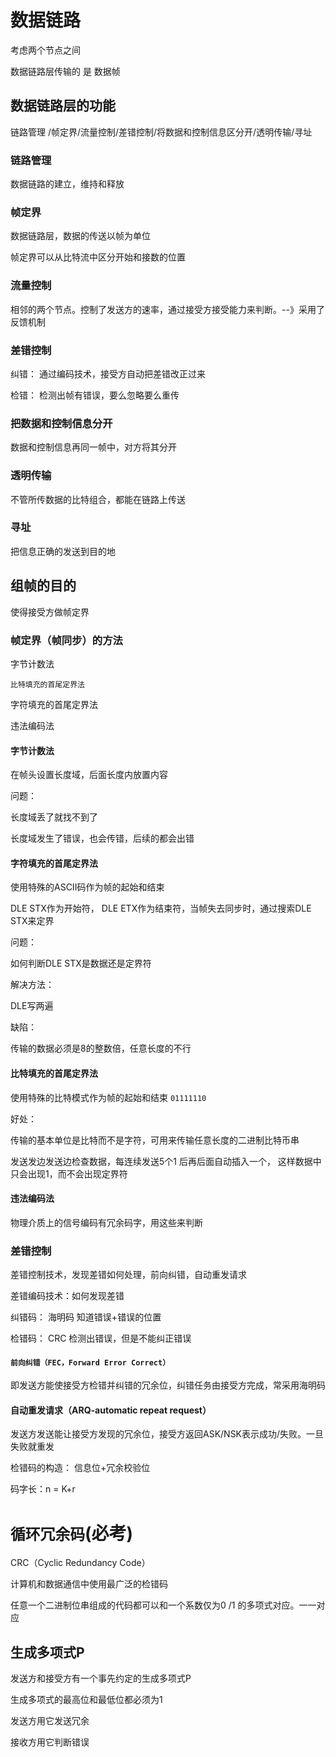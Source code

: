 # 数据链路 
考虑两个节点之间

数据链路层传输的 是 数据帧

## 数据链路层的功能
链路管理 /帧定界/流量控制/差错控制/将数据和控制信息区分开/透明传输/寻址

### 链路管理
数据链路的建立，维持和释放

### 帧定界
数据链路层，数据的传送以帧为单位

帧定界可以从比特流中区分开始和接数的位置

### 流量控制
相邻的两个节点。控制了发送方的速率，通过接受方接受能力来判断。--》采用了反馈机制

### 差错控制
纠错： 通过编码技术，接受方自动把差错改正过来

检错： 检测出帧有错误，要么忽略要么重传

### 把数据和控制信息分开
数据和控制信息再同一帧中，对方将其分开

### 透明传输
不管所传数据的比特组合，都能在链路上传送

### 寻址
把信息正确的发送到目的地

## 组帧的目的
使得接受方做帧定界

### 帧定界（帧同步）的方法
字节计数法

`比特填充的首尾定界法`

字符填充的首尾定界法

违法编码法

#### 字节计数法
在帧头设置长度域，后面长度内放置内容

问题：

长度域丢了就找不到了

长度域发生了错误，也会传错，后续的都会出错

#### 字符填充的首尾定界法
使用特殊的ASCII码作为帧的起始和结束

DLE STX作为开始符， DLE ETX作为结束符，当帧失去同步时，通过搜索DLE STX来定界

问题：

如何判断DLE STX是数据还是定界符

解决方法：

DLE写两遍

缺陷：

传输的数据必须是8的整数倍，任意长度的不行

#### 比特填充的首尾定界法

使用特殊的比特模式作为帧的起始和结束 `01111110`

好处：

传输的基本单位是比特而不是字符，可用来传输任意长度的二进制比特币串

发送发边发送边检查数据，每连续发送5个1 后再后面自动插入一个， 这样数据中只会出现1，而不会出现定界符

#### 违法编码法
物理介质上的信号编码有冗余码字，用这些来判断

### 差错控制
差错控制技术，发现差错如何处理，前向纠错，自动重发请求

差错编码技术：如何发现差错

纠错码： 海明码  知道错误+错误的位置

检错码： CRC 检测出错误，但是不能纠正错误

#### `前向纠错（FEC，Forward Error Correct）`

即发送方能使接受方检错并纠错的冗余位，纠错任务由接受方完成，常采用海明码

#### 自动重发请求（ARQ-automatic repeat request）
发送方发送能让接受方发现的冗余位，接受方返回ASK/NSK表示成功/失败。一旦失败就重发

检错码的构造： 信息位+冗余校验位

码字长：n = K+r

# `循环冗余码`(必考)
CRC（Cyclic Redundancy Code）

计算机和数据通信中使用最广泛的检错码

任意一个二进制位串组成的代码都可以和一个系数仅为0 /1 的多项式对应。一一对应


## 生成多项式P
发送方和接受方有一个事先约定的生成多项式P

生成多项式的最高位和最低位都必须为1

发送方用它发送冗余

接收方用它判断错误





